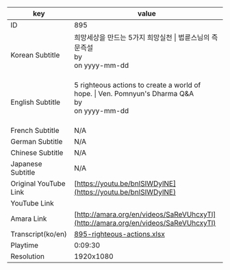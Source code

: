 |  key  |  value  |
|-------|---------|
| ID            | 895 |
| Korean Subtitle | 희망세상을 만드는 5가지 희망실천 \| 법륜스님의 즉문즉설<br>by <br>on yyyy-mm-dd<br><br>|
| English Subtitle | 5 righteous actions to create a world of hope. \| Ven. Pomnyun's Dharma Q&A<br>by <br>on yyyy-mm-dd<br><br>|
| French Subtitle | N/A |
| German Subtitle | N/A |
| Chinese Subtitle | N/A |
| Japanese Subtitle | N/A |
| Original YouTube Link  | [https://youtu.be/bnlSIWDylNE](https://youtu.be/bnlSIWDylNE) |
| YouTube Link  |  |
| Amara Link    | [http://amara.org/en/videos/SaReVUhcxyTl](http://amara.org/en/videos/SaReVUhcxyTl) |
| Transcript(ko/en) | [895-righteous-actions.xlsx](https://github.com/jungtosociety/dharma-qna/raw/master/sub/895/895-righteous-actions.xlsx) |
| Playtime | 0:09:30 |
| Resolution | 1920x1080|
